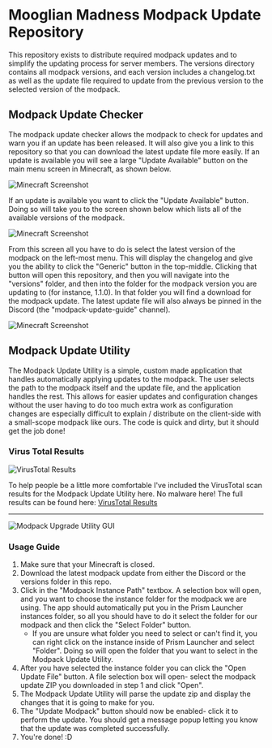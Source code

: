 # Mooglian Madness Modpack Update Repository

This repository exists to distribute required modpack updates and to simplify the updating process for server members. The versions directory contains all modpack versions, and each version includes a changelog.txt as well as the update file required to update from the previous version to the selected version of the modpack.

## Modpack Update Checker

The modpack update checker allows the modpack to check for updates and warn you if an update has been released. It will also give you a link to this repository so that you can download the latest update file more easily. If an update is available you will see a large "Update Available" button on the main menu screen in Minecraft, as shown below.

![Minecraft Screenshot](https://i.ibb.co/nr5CCjx/Update-Avail-1.png)

If an update is available you want to click the "Update Available" button. Doing so will take you to the screen shown below which lists all of the available versions of the modpack.

![Minecraft Screenshot](https://i.ibb.co/hmD9HQ8/Update-Avail-2.png)

From this screen all you have to do is select the latest version of the modpack on the left-most menu. This will display the changelog and give you the ability to click the "Generic" button in the top-middle. Clicking that button will open this repository, and then you will navigate into the "versions" folder, and then into the folder for the modpack version you are updating to (for instance, 1.1.0). In  that folder you will find a download for the modpack update. The latest update file will also always be pinned in the Discord (the "modpack-update-guide" channel).

![Minecraft Screenshot](https://i.ibb.co/JK567gz/Update-Avail-3.png)
## Modpack Update Utility

The Modpack Update Utility is a simple, custom made application that handles automatically applying updates to the modpack. The user selects the path to the modpack itself and the update file, and the application handles the rest. This allows for easier updates and configuration changes without the user having to do too much extra work as configuration changes are especially difficult to explain / distribute on the client-side with a small-scope modpack like ours. The code is quick and dirty, but it should get the job done!

### Virus Total Results
![VirusTotal Results](https://i.ibb.co/km2jVwR/Virus-Total-Results.png)

To help people be a little more comfortable I've included the VirusTotal scan results for the Modpack Update Utility here. No malware here! The full results can be found here: [VirusTotal Results](https://www.virustotal.com/gui/file/9ce7b401d24d7b0c5095f078e57a5424beace3a94600d2dea1a4a8595f20d669)

---  
  
![Modpack Upgrade Utility GUI](https://i.ibb.co/gFSpNZG/Modpack-Update-Utility-Populated.png)

### Usage Guide
1. Make sure that your Minecraft is closed.
2. Download the latest modpack update from either the Discord or the versions folder in this repo.
3. Click in the "Modpack Instance Path" textbox. A selection box will open, and you want to choose the instance folder for the modpack we are using. The app should automatically put you in the Prism Launcher instances folder, so all you should have to do it select the folder for our modpack and then click the "Select Folder" button.
    - If you are unsure what folder you need to select or can't find it, you can right click on the instance inside of Prism Launcher and select "Folder". Doing so will open the folder that you want to select in the Modpack Update Utility.
4. After you have selected the instance folder you can click the "Open Update File" button. A file selection box will open- select the modpack update ZIP you downloaded in step 1 and click "Open".
5. The Modpack Update Utility will parse the update zip and display the changes that it is going to make for you.
6. The "Update Modpack" button should now be enabled- click it to perform the update. You should get a message popup letting you know that the update was completed successfully.
7. You're done! :D
